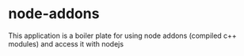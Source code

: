 # node-addons
This application is a boiler plate for using node addons (compiled c++ modules) and access it with nodejs
